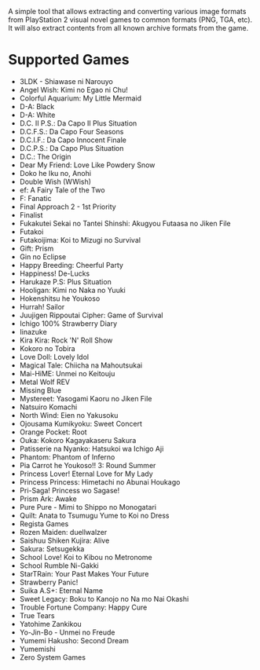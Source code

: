 A simple tool that allows extracting and converting various image formats from PlayStation 2 visual novel games to common formats (PNG, TGA, etc). It will also extract contents from all known archive formats from the game.

# Supported Games
* 3LDK - Shiawase ni Narouyo
* Angel Wish: Kimi no Egao ni Chu!
* Colorful Aquarium: My Little Mermaid
* D-A:  Black
* D-A:  White
* D.C. II P.S.: Da Capo II Plus Situation
* D.C.F.S.: Da Capo Four Seasons
* D.C.I.F.: Da Capo Innocent Finale
* D.C.P.S.: Da Capo Plus Situation
* D.C.: The Origin
* Dear My Friend: Love Like Powdery Snow
* Doko he Iku no, Anohi
* Double Wish (WWish)
* ef: A Fairy Tale of the Two
* F: Fanatic
* Final Approach 2 - 1st Priority
* Finalist
* Fukakutei Sekai no Tantei Shinshi: Akugyou Futaasa no Jiken File
* Futakoi
* Futakoijima: Koi to Mizugi no Survival
* Gift: Prism
* Gin no Eclipse
* Happy Breeding: Cheerful Party
* Happiness! De-Lucks
* Harukaze P.S: Plus Situation
* Hooligan: Kimi no Naka no Yuuki
* Hokenshitsu he Youkoso
* Hurrah! Sailor
* Juujigen Rippoutai Cipher: Game of Survival
* Ichigo 100% Strawberry Diary
* Iinazuke
* Kira Kira: Rock 'N' Roll Show
* Kokoro no Tobira
* Love Doll: Lovely Idol
* Magical Tale: Chiicha na Mahoutsukai
* Mai-HiME: Unmei no Keitouju
* Metal Wolf REV
* Missing Blue
* Mystereet: Yasogami Kaoru no Jiken File
* Natsuiro Komachi
* North Wind: Eien no Yakusoku
* Ojousama Kumikyoku: Sweet Concert
* Orange Pocket:  Root
* Ouka: Kokoro Kagayakaseru Sakura
* Patisserie na Nyanko: Hatsukoi wa Ichigo Aji
* Phantom: Phantom of Inferno
* Pia Carrot he Youkoso!! 3: Round Summer
* Princess Lover! Eternal Love for My Lady
* Princess Princess: Himetachi no Abunai Houkago
* Pri-Saga! Princess wo Sagase!
* Prism Ark: Awake
* Pure Pure - Mimi to Shippo no Monogatari
* Quilt: Anata to Tsumugu Yume to Koi no Dress
* Regista Games
* Rozen Maiden: duellwalzer
* Saishuu Shiken Kujira: Alive
* Sakura: Setsugekka
* School Love! Koi to Kibou no Metronome
* School Rumble Ni-Gakki
* StarTRain: Your Past Makes Your Future
* Strawberry Panic!
* Suika A.S+: Eternal Name
* Sweet Legacy: Boku to Kanojo no Na mo Nai Okashi
* Trouble Fortune Company:  Happy Cure
* True Tears
* Yatohime Zankikou
* Yo-Jin-Bo - Unmei no Freude
* Yumemi Hakusho: Second Dream
* Yumemishi
* Zero System Games
